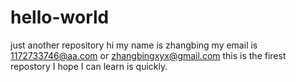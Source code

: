# hello-world
just another repository
hi my name is zhangbing
my email is 1172733746@aa.com or zhangbingxyx@gmail.com
this is the firest repostory
I hope I can learn is quickly.
